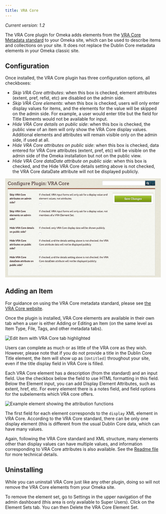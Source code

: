 ```yaml
---
title: VRA Core
---
```

*Current version: 1.2*

The VRA Core plugin for Omeka adds elements from the [VRA Core Metadata standard](http://core.vraweb.org/index.html) to your Omeka site, which can be used to describe items and collections on your site. It does not replace the Dublin Core metadata elements in your Omeka classic site.

Configuration
--------------------------

Once installed, the VRA Core plugin has three configuration options, all checkboxes:

- *Skip VRA Core attributes*: when this box is checked, element attributes (extent, pref, refid, etc) are disabled on the admin side.
- *Skip VRA Core elements*: when this box is checked, users will only enter display values for items, and the elements for the value will be skipped on the admin side. For example, a user would enter title but the field for Title Elements would not be available for input.
- *Hide VRA Core details on public side*: when this box is checked, the public view of an item will only show the VRA Core display values. Additional elements and attributes will remain visible only on the admin side, if used at all.
- *Hide VRA Core attributes on public side*: when this box is checked, data entered for VRA Core attributes (extent, pref, etc) will be visible on the admin side of the Omeka installation but not on the public view.
- *Hide VRA Core dataDate attribute on public side*: when this box is checked, and the Hide VRA Core details setting above is not checked, the VRA Core dataDate attribute will not be displayed publicly.

![VRA Core configuration options](../doc_files/plugin_images/VRAConfig.png)

Adding an Item
----------------------------

For guidance on using the VRA Core metadata standard, please see [the VRA Core website](http://core.vraweb.org/index.html).

Once the plugin is installed, VRA Core elements are available in their own tab when a user is either Adding or Editing an Item (on the same level as Item Type, File, Tags, and other metadata tabs).

![Edit item with VRA Core tab highlighted](../doc_files/plugin_images/VRAdd2.png)

Users can complete as much or as little of the VRA core as they wish. However, please note that if you do not provide a title in the Dublin Core Title element, the item will show up as `[Untitled]` throughout your site, even if the title display field in VRA Core is filled.

Each VRA Core element has a description (from the standard) and an input field. Use the checkbox below the field to use HTML formatting in this field. Below the Element input, you can add Display Element Attributes, such as extent, href, etc. For every element there is a notes field, and field options for the subelements which VRA core offers. 

![Example element showing the attribution functions](../docs_files/plugin_images/File:VracElem.png)

The first field for each element corresponds to the `display` XML element in VRA Core. According to the VRA Core standard, there can be only one display element (this is different from the usual Dublin Core data, which can have many values.

Again, following the VRA Core standard and XML structure, many elements other than display values can have multiple values, and information corresponding to VRA Core attributes is also available. See the [Readme file](https://github.com/omeka/plugin-VraCore/blob/master/README.md) for more technical details.

Uninstalling
--------------------------------------------
While you can uninstall VRA Core just like any other plugin, doing so will not remove the VRA Core elements from your Omeka site. 

To remove the element set, go to Settings in the upper navigation of the admin dashboard (this area is only available to Super Users). Click on the Element Sets tab. You can then Delete the VRA Core Element Set.
